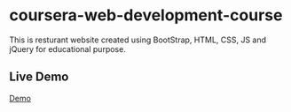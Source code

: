 # coursera-web-development-course
This is resturant website created using BootStrap, HTML, CSS, JS and jQuery for educational purpose.

## Live Demo
[Demo](https://pushpendra-starlord.github.io/coursera-web-development-course/)

